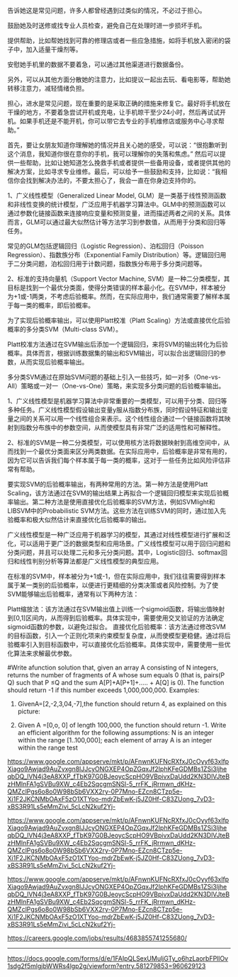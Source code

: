 告诉她这是常见问题，许多人都曾经遇到过类似的情况，不必过于担心。

鼓励她及时送修或找专业人员检查，避免自己在处理时进一步损坏手机。

提供帮助，比如帮她找到可靠的修理店或者一些应急措施，如将手机放入密闭的袋子中，加入适量干燥剂等。

安慰她手机里的数据不要着急，可以通过其他渠道进行数据备份。

另外，可以从其他方面分散她的注意力，比如提议一起出去玩、看电影等，帮助她转移注意力，减轻情绪负担。

担心，进水是常见问题，现在重要的是采取正确的措施来修复它。最好将手机放在干燥的地方，不要着急尝试开机或充电，让手机晾干至少24小时，然后再试试开机。如果手机还是不能开机，你可以带它去专业的手机维修店或服务中心寻求帮助。”

首先，要让女朋友知道你理解她的情况并且关心她的感受，可以说：“很抱歉听到这个消息，我知道你很在意你的手机，我可以理解你的失落和焦虑。” 然后可以提供一些帮助，比如让她知道怎么挽救手机或者提供一些备用设备，或者提供其他的解决方案，比如寻求专业维修。最后，可以给予一些鼓励和支持，比如说：“我相信你会找到解决办法的，不要太担心了，我会一直在你身边支持你的。

1、广义线性模型（Generalized Linear Model, GLM）是一类基于线性预测函数和非线性变换的统计模型，广泛应用于机器学习算法中。GLM中的预测函数可以通过参数化链接函数来连接响应变量和预测变量，进而描述两者之间的关系。具体而言，GLM可以通过最大似然估计等方法学习到参数值，从而用于分类和回归等任务。

常见的GLM包括逻辑回归（Logistic Regression）、泊松回归（Poisson Regression）、指数族分布（Exponential Family Distribution）等。逻辑回归用于二分类问题，泊松回归用于计数问题，指数族分布用于多分类问题等。

2、标准的支持向量机（Support Vector Machine, SVM）是一种二分类模型，其目标是找到一个最优分类面，使得分类错误的样本最小化。在SVM中，样本被分为+1或-1两类，不考虑后验概率。然而，在实际应用中，我们通常需要了解样本属于每一类的概率，即后验概率。

为了实现后验概率输出，可以使用Platt校准（Platt Scaling）方法或直接优化后验概率的多分类SVM（Multi-class SVM）。

Platt校准方法通过在SVM输出后添加一个逻辑回归，来将SVM的输出转化为后验概率。具体而言，根据训练数据集的输出和SVM输出，可以拟合出逻辑回归的参数，从而实现后验概率输出。

多分类SVM通过在原始SVM问题的基础上引入一些技巧，如一对多（One-vs-All）策略或一对一（One-vs-One）策略，来实现多分类问题的后验概率输出。


1、广义线性模型是机器学习算法中非常重要的一类模型，可以用于分类、回归等多种任务。广义线性模型假设输出变量y服从指数分布族，同时假设特征和输出变量之间的关系可以用一个线性组合来表示。这个线性组合通过一个链接函数将其映射到指数分布族中的参数空间，从而使模型具有非常广泛的适用性和可解释性。

2、标准的SVM是一种二分类模型，可以使用核方法将数据映射到高维空间中，从而找到一个最优分类面来区分两类数据。在实际应用中，后验概率是非常有用的，因为它可以告诉我们每个样本属于每一类的概率，这对于一些任务比如风险评估非常有帮助。

要实现SVM的后验概率输出，有两种常用的方法。第一种方法是使用Platt Scaling，该方法通过在SVM的输出结果上再拟合一个逻辑回归模型来实现后验概率输出。第二种方法是使用直接优化后验概率的SVM方法，例如SVMlight和LIBSVM中的Probabilistic SVM方法。这些方法在训练SVM的同时，通过加入先验概率和极大似然估计来直接优化后验概率的输出。

广义线性模型是一种广泛应用于机器学习的模型，其通过对线性模型进行扩展和泛化，可以适用于更广泛的数据类型和应用场景。广义线性模型可以用于回归问题和分类问题，并且可以处理二元和多元分类问题。其中，Logistic回归、softmax回归和线性判别分析等算法都是广义线性模型的典型应用。

在标准的SVM中，样本被分为+1或-1，但在实际应用中，我们往往需要得到样本属于某一类别的后验概率，以便进行更精细的分类决策或者风险控制。为了使SVM能够输出后验概率，通常有以下两种方法：

Platt缩放法：该方法通过在SVM输出值上训练一个sigmoid函数，将输出值映射到[0,1]区间内，从而得到后验概率。具体实现中，需要使用交叉验证的方法确定sigmoid函数的参数，以避免过拟合。
直接优化后验概率：该方法通过修改SVM的目标函数，引入一个正则化项来约束模型复杂度，从而使模型更稳健。通过将后验概率引入到目标函数中，可以直接优化后验概率。具体实现中，需要使用一些优化算法来求解最优参数。

#Write afunction solution that, given an array A consisting of N integers, returns the number of fragments of A whose sum equals 0 (that is, pairs(P Q) such that P ≤Q and the sum A[P]+A[P+1]+.…. + A[Q] is 0). The function should return -1 if this number exceeds 1,000,000,000.
Examples:
1. GivenA=[2,-2,3,04,-7],the function should return 4, as explained on this picture:

2. Given A =[0,o, 0] of length 100,000, the function should return -1.
Write an efficient algorithm for the following assumptions:
N is an integer within the range [1..100,000];
each element of array A is an integer within the range test

https://www.google.com/appserve/mkt/p/AFnwnKUFNcRXfxJ0cOyyf63xlfpXiago9Awjad9AuZvxgn8lJJcyONGXEP4OpZGqxJf2IphKFeGDMBs1ZSi3ljheqbDQ_lVN4j3eA8XXP_fTbK97G0BJeoycScpHO9VBpivxDaUdd2KN3DlVJteBzHMInFA1gSVBu9XW_c4Eb2SqcgmSNSl-5_rrFK_jRrmwn_dKHz-QMZclPgs6o8o0W98bSb6VXX2ry-0P7Mno-EZcn8CTzp5e-Xi1F2JKCNMbOAxF5zO1XTYoo-mdrZbEwK-j5JZ0Hf-C83ZUong_7vD3-xBS3R91Ls5eMmZivi_5cLcN2kuf2Yj-


https://www.google.com/appserve/mkt/p/AFnwnKUFNcRXfxJ0cOyyf63xlfpXiago9Awjad9AuZvxgn8lJJcyONGXEP4OpZGqxJf2IphKFeGDMBs1ZSi3ljheqbDQ_lVN4j3eA8XXP_fTbK97G0BJeoycScpHO9VBpivxDaUdd2KN3DlVJteBzHMInFA1gSVBu9XW_c4Eb2SqcgmSNSl-5_rrFK_jRrmwn_dKHz-QMZclPgs6o8o0W98bSb6VXX2ry-0P7Mno-EZcn8CTzp5e-Xi1F2JKCNMbOAxF5zO1XTYoo-mdrZbEwK-j5JZ0Hf-C83ZUong_7vD3-xBS3R91Ls5eMmZivi_5cLcN2kuf2Yj-

https://www.google.com/appserve/mkt/p/AFnwnKUFNcRXfxJ0cOyyf63xlfpXiago9Awjad9AuZvxgn8lJJcyONGXEP4OpZGqxJf2IphKFeGDMBs1ZSi3ljheqbDQ_lVN4j3eA8XXP_fTbK97G0BJeoycScpHO9VBpivxDaUdd2KN3DlVJteBzHMInFA1gSVBu9XW_c4Eb2SqcgmSNSl-5_rrFK_jRrmwn_dKHz-QMZclPgs6o8o0W98bSb6VXX2ry-0P7Mno-EZcn8CTzp5e-Xi1F2JKCNMbOAxF5zO1XTYoo-mdrZbEwK-j5JZ0Hf-C83ZUong_7vD3-xBS3R91Ls5eMmZivi_5cLcN2kuf2Yj-

https://careers.google.com/jobs/results/4683855741255680/

-----------------------

https://docs.google.com/forms/d/e/1FAIpQLSexUMuljGTy_o6hzLaorbFPllOv1sdg2f5mlgjbWWRs4lgp2g/viewform?entry.581279853=960629123
